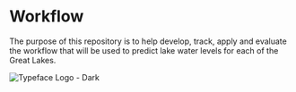 # Workflow

The purpose of this repository is to help develop, track, apply and evaluate the workflow that will be used to predict lake water levels for each of the Great Lakes.

![Typeface Logo - Dark](https://github.com/lefitzpatrick/BIL_SA_workflow/assets/49756571/bc7af30a-c75c-4783-b5a9-e56317a9c216)
